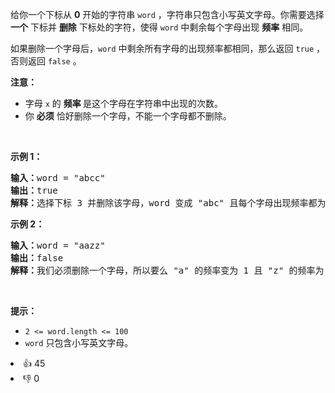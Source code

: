 <p>给你一个下标从 <strong>0</strong>&nbsp;开始的字符串&nbsp;<code>word</code>&nbsp;，字符串只包含小写英文字母。你需要选择 <strong>一个</strong>&nbsp;下标并 <strong>删除</strong>&nbsp;下标处的字符，使得 <code>word</code>&nbsp;中剩余每个字母出现 <strong>频率</strong>&nbsp;相同。</p>

<p>如果删除一个字母后，<code>word</code>&nbsp;中剩余所有字母的出现频率都相同，那么返回 <code>true</code>&nbsp;，否则返回 <code>false</code>&nbsp;。</p>

<p><strong>注意：</strong></p>

<ul> 
 <li>字母&nbsp;<code>x</code>&nbsp;的 <strong>频率</strong><strong>&nbsp;</strong>是这个字母在字符串中出现的次数。</li> 
 <li>你 <strong>必须</strong>&nbsp;恰好删除一个字母，不能一个字母都不删除。</li> 
</ul>

<p>&nbsp;</p>

<p><strong>示例 1：</strong></p>

<pre><b>输入：</b>word = "abcc"
<b>输出：</b>true
<b>解释：</b>选择下标 3 并删除该字母，word 变成 "abc" 且每个字母出现频率都为 1 。
</pre>

<p><strong>示例 2：</strong></p>

<pre><b>输入：</b>word = "aazz"
<b>输出：</b>false
<b>解释：</b>我们必须删除一个字母，所以要么 "a" 的频率变为 1 且 "z" 的频率为 2 ，要么两个字母频率反过来。所以不可能让剩余所有字母出现频率相同。
</pre>

<p>&nbsp;</p>

<p><strong>提示：</strong></p>

<ul> 
 <li><code>2 &lt;= word.length &lt;= 100</code></li> 
 <li><code>word</code>&nbsp;只包含小写英文字母。</li> 
</ul>

<div><li>👍 45</li><li>👎 0</li></div>